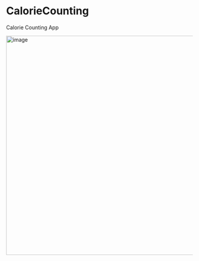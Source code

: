 # CalorieCounting
Calorie Counting App

<img width="590" alt="image" src="https://github.com/user-attachments/assets/6cacb3d1-7b72-4efb-9cd4-30698ba58d99">

